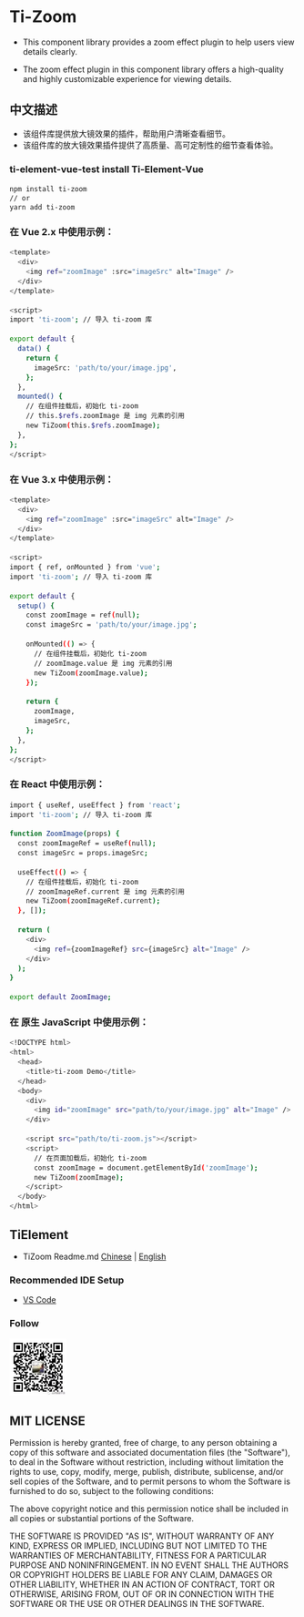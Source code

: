 # Ti-Zoom
- This component library provides a zoom effect plugin to help users view details clearly.

- The zoom effect plugin in this component library offers a high-quality and highly customizable experience for viewing details.

## 中文描述
- 该组件库提供放大镜效果的插件，帮助用户清晰查看细节。
- 该组件库的放大镜效果插件提供了高质量、高可定制性的细节查看体验。

### ti-element-vue-test install Ti-Element-Vue 
```
npm install ti-zoom
// or
yarn add ti-zoom
```

### 在 Vue 2.x 中使用示例：
```bash
<template>
  <div>
    <img ref="zoomImage" :src="imageSrc" alt="Image" />
  </div>
</template>

<script>
import 'ti-zoom'; // 导入 ti-zoom 库

export default {
  data() {
    return {
      imageSrc: 'path/to/your/image.jpg',
    };
  },
  mounted() {
    // 在组件挂载后，初始化 ti-zoom
    // this.$refs.zoomImage 是 img 元素的引用
    new TiZoom(this.$refs.zoomImage);
  },
};
</script>
```

### 在 Vue 3.x 中使用示例：
```bash
<template>
  <div>
    <img ref="zoomImage" :src="imageSrc" alt="Image" />
  </div>
</template>

<script>
import { ref, onMounted } from 'vue';
import 'ti-zoom'; // 导入 ti-zoom 库

export default {
  setup() {
    const zoomImage = ref(null);
    const imageSrc = 'path/to/your/image.jpg';

    onMounted(() => {
      // 在组件挂载后，初始化 ti-zoom
      // zoomImage.value 是 img 元素的引用
      new TiZoom(zoomImage.value);
    });

    return {
      zoomImage,
      imageSrc,
    };
  },
};
</script>
```

### 在 React 中使用示例：
```bash
import { useRef, useEffect } from 'react';
import 'ti-zoom'; // 导入 ti-zoom 库

function ZoomImage(props) {
  const zoomImageRef = useRef(null);
  const imageSrc = props.imageSrc;

  useEffect(() => {
    // 在组件挂载后，初始化 ti-zoom
    // zoomImageRef.current 是 img 元素的引用
    new TiZoom(zoomImageRef.current);
  }, []);

  return (
    <div>
      <img ref={zoomImageRef} src={imageSrc} alt="Image" />
    </div>
  );
}

export default ZoomImage;
```

### 在 原生 JavaScript 中使用示例：
```bash
<!DOCTYPE html>
<html>
  <head>
    <title>ti-zoom Demo</title>
  </head>
  <body>
    <div>
      <img id="zoomImage" src="path/to/your/image.jpg" alt="Image" />
    </div>

    <script src="path/to/ti-zoom.js"></script>
    <script>
      // 在页面加载后，初始化 ti-zoom
      const zoomImage = document.getElementById('zoomImage');
      new TiZoom(zoomImage);
    </script>
  </body>
</html>
```

## TiElement

- TiZoom Readme.md [Chinese](https://github.com/Timtance) | [English](https://github.com/Timtance)


### Recommended IDE Setup

- [VS Code](https://code.visualstudio.com/)


### Follow
<img src="https://raw.githubusercontent.com/Timtance/tuijs/HEAD/follow.jpg" width="100px">


## MIT LICENSE
Permission is hereby granted, free of charge, to any person obtaining
a copy of this software and associated documentation files (the
"Software"), to deal in the Software without restriction, including
without limitation the rights to use, copy, modify, merge, publish,
distribute, sublicense, and/or sell copies of the Software, and to
permit persons to whom the Software is furnished to do so, subject to
the following conditions:

The above copyright notice and this permission notice shall be
included in all copies or substantial portions of the Software.

THE SOFTWARE IS PROVIDED "AS IS", WITHOUT WARRANTY OF ANY KIND,
EXPRESS OR IMPLIED, INCLUDING BUT NOT LIMITED TO THE WARRANTIES OF
MERCHANTABILITY, FITNESS FOR A PARTICULAR PURPOSE AND
NONINFRINGEMENT. IN NO EVENT SHALL THE AUTHORS OR COPYRIGHT HOLDERS BE
LIABLE FOR ANY CLAIM, DAMAGES OR OTHER LIABILITY, WHETHER IN AN ACTION
OF CONTRACT, TORT OR OTHERWISE, ARISING FROM, OUT OF OR IN CONNECTION
WITH THE SOFTWARE OR THE USE OR OTHER DEALINGS IN THE SOFTWARE.
